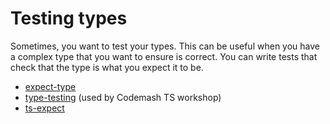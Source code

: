 # Testing types

Sometimes, you want to test your types. This can be useful when you have a complex type that you want to ensure is correct. You can write tests that check that the type is what you expect it to be.

- [expect-type](https://www.npmjs.com/package/expect-type)
- [type-testing](https://www.npmjs.com/package/type-testing) (used by Codemash TS workshop)
- [ts-expect](https://github.com/TypeStrong/ts-expect)
